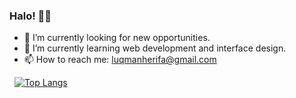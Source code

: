 ### Halo! 👋😀

- 🔭 I’m currently looking for new opportunities.
- 🌱 I’m currently learning web development and interface design.
- 📫 How to reach me: luqmanherifa@gmail.com

&nbsp;&nbsp;[![Top Langs](https://github-readme-stats.vercel.app/api/top-langs/?username=luqmanherifa&layout=compact&langs_count=10&hide=scss,c%2B%2B,hack)](https://github.com/luqmanherifa)
